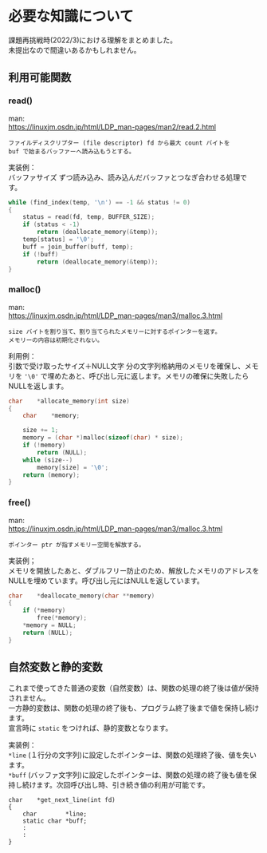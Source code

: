# 必要な知識について

課題再挑戦時(2022/3)における理解をまとめました。  
未提出なので間違いあるかもしれません。  


## 利用可能関数

### read()

man:  
https://linuxjm.osdn.jp/html/LDP_man-pages/man2/read.2.html  
```
ファイルディスクリプター (file descriptor) fd から最大 count バイトを  
buf で始まるバッファーへ読み込もうとする。  
```
実装例：  
バッファサイズ ずつ読み込み、読み込んだバッファとつなぎ合わせる処理です。  
```c
while (find_index(temp, '\n') == -1 && status != 0)
{
	status = read(fd, temp, BUFFER_SIZE);
	if (status < -1)
		return (deallocate_memory(&temp));
	temp[status] = '\0';
	buff = join_buffer(buff, temp);
	if (!buff)
		return (deallocate_memory(&temp));
}
```

### malloc()

man:  
https://linuxjm.osdn.jp/html/LDP_man-pages/man3/malloc.3.html  
```
size バイトを割り当て、割り当てられたメモリーに対するポインターを返す。  
メモリーの内容は初期化されない。  
```

利用例：  
引数で受け取ったサイズ＋NULL文字 分の文字列格納用のメモリを確保し、メモリを `'\0'` で埋めたあと、呼び出し元に返します。メモリの確保に失敗したらNULLを返します。  
```c
char	*allocate_memory(int size)
{
	char	*memory;

	size += 1;
	memory = (char *)malloc(sizeof(char) * size);
	if (!memory)
		return (NULL);
	while (size--)
		memory[size] = '\0';
	return (memory);
}
```

### free()

man:  
https://linuxjm.osdn.jp/html/LDP_man-pages/man3/malloc.3.html  
```
ポインター ptr が指すメモリー空間を解放する。  
```

実装例；  
メモリを開放したあと、ダブルフリー防止のため、解放したメモリのアドレスをNULLを埋めています。呼び出し元にはNULLを返しています。  
```c
char	*deallocate_memory(char **memory)
{
	if (*memory)
		free(*memory);
	*memory = NULL;
	return (NULL);
}
```

## 自然変数と静的変数

これまで使ってきた普通の変数（自然変数）は、関数の処理の終了後は値が保持されません。  
一方静的変数は、関数の処理の終了後も、プログラム終了後まで値を保持し続けます。  
宣言時に `static` をつければ、静的変数となります。  

実装例：  
`*line` (１行分の文字列)に設定したポインターは、関数の処理終了後、値を失います。  
`*buff` (バッファ文字列)に設定したポインターは、関数の処理の終了後も値を保持し続けます。次回呼び出し時、引き続き値の利用が可能です。  
```
char	*get_next_line(int fd)
{
	char		*line;
	static char	*buff;
	:
	:
}

